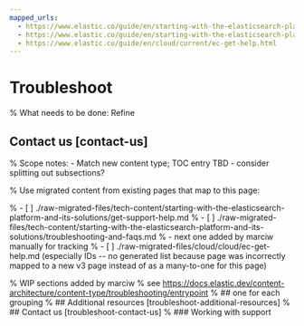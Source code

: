 ```yaml
---
mapped_urls:
  - https://www.elastic.co/guide/en/starting-with-the-elasticsearch-platform-and-its-solutions/current/get-support-help.html
  - https://www.elastic.co/guide/en/starting-with-the-elasticsearch-platform-and-its-solutions/current/troubleshooting-and-faqs.html
  - https://www.elastic.co/guide/en/cloud/current/ec-get-help.html
---
```


# Troubleshoot

% What needs to be done: Refine

## Contact us [contact-us]

% Scope notes: - Match new content type; TOC entry TBD - consider splitting out subsections?

% Use migrated content from existing pages that map to this page:

% - [ ] ./raw-migrated-files/tech-content/starting-with-the-elasticsearch-platform-and-its-solutions/get-support-help.md
% - [ ] ./raw-migrated-files/tech-content/starting-with-the-elasticsearch-platform-and-its-solutions/troubleshooting-and-faqs.md
% - next one added by marciw manually for tracking
% - [ ] ./raw-migrated-files/cloud/cloud/ec-get-help.md (especially IDs -- no generated list because page was incorrectly mapped to a new v3 page instead of as a many-to-one for this page)

% WIP sections added by marciw
% see https://docs.elastic.dev/content-architecture/content-type/troubleshooting/entrypoint
% ## one for each grouping
% ## Additional resources [troubleshoot-additional-resources]
% ## Contact us [troubleshoot-contact-us]
% ### Working with support 